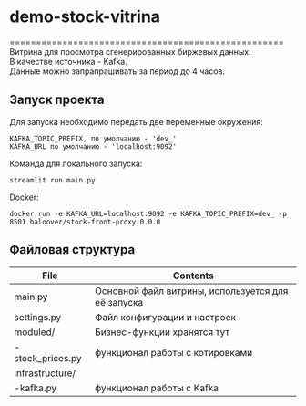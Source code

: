 # demo-stock-vitrina
====================================================
Витрина для просмотра сгенерированных биржевых данных.
<br>
В качестве источника - Kafka.<br>
Данные можно запрапрашивать за период до 4 часов.

Запуск проекта
-----------------------------
Для запуска необходимо передать две переменные окружения:

    KAFKA_TOPIC_PREFIX, по умолчанию - 'dev_'
    KAFKA_URL по умолчанию - 'localhost:9092'


Команда для локального запуска:

    streamlit run main.py


Docker:

    docker run -e KAFKA_URL=localhost:9092 -e KAFKA_TOPIC_PREFIX=dev_ -p 8501 baloover/stock-front-proxy:0.0.0

Файловая структура
-----------------------------
| File             | Contents                                           |
|------------------|----------------------------------------------------|
| main.py          | Основной файл витрины, используется для её запуска |
| settings.py      | Файл конфигурации и настроек                       |
| moduled/         | Бизнес-функции хранятся тут                        |
| -stock_prices.py | функционал работы с котировками                    |
| infrastructure/  |                                                    |
| -kafka.py        | функционал работы с Kafka                          |
